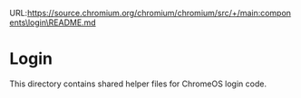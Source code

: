 URL:https://source.chromium.org/chromium/chromium/src/+/main:components\login\README.md
# Login

This directory contains shared helper files for ChromeOS login code.
